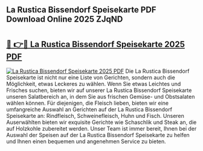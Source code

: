 ## La Rustica Bissendorf Speisekarte PDF Download Online 2025 ZJqND

# <h2><a href="http://gc8chl0.nevu.top/?p=La+Rustica+Bissendorf+Speisekarte">🔗 👉🔴 La Rustica Bissendorf Speisekarte 2025 PDF</a></h2>

[![La Rustica Bissendorf Speisekarte 2025 PDF](https://i.imgur.com/dBaPXMq.png)](http://gc8chl0.nevu.top/?p=La+Rustica+Bissendorf+Speisekarte)
Die La Rustica Bissendorf Speisekarte ist nicht nur eine Liste von Gerichten, sondern auch die Möglichkeit, etwas Leckeres zu wählen. Wenn Sie etwas Leichtes und Frisches suchen, bieten wir auf unserer La Rustica Bissendorf Speisekarte unseren Salatbereich an, in dem Sie aus frischen Gemüse- und Obstsalaten wählen können. Für diejenigen, die Fleisch lieben, bieten wir eine umfangreiche Auswahl an Gerichten auf der La Rustica Bissendorf Speisekarte an: Rindfleisch, Schweinefleisch, Huhn und Fisch. Unseren Auserwählten bieten wir exquisite Gerichte wie Schaschlik und Steak an, die auf Holzkohle zubereitet werden. Unser Team ist immer bereit, Ihnen bei der Auswahl der Speisen auf der La Rustica Bissendorf Speisekarte zu helfen und Ihnen einen bequemen und angenehmen Service zu bieten.
